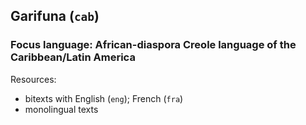 ## Garifuna (`cab`)

### Focus language: African-diaspora Creole language of the Caribbean/Latin America

Resources:
 - bitexts with English (`eng`); French (`fra`)
 - monolingual texts